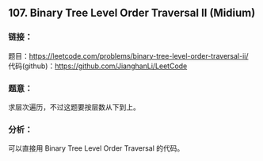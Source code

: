 ## 107. Binary Tree Level Order Traversal II (Midium)

### **链接**：
题目：https://leetcode.com/problems/binary-tree-level-order-traversal-ii/  
代码(github)：https://github.com/JianghanLi/LeetCode

### **题意**：
求层次遍历，不过这题要按层数从下到上。

### **分析**：
可以直接用 Binary Tree Level Order Traversal 的代码。
